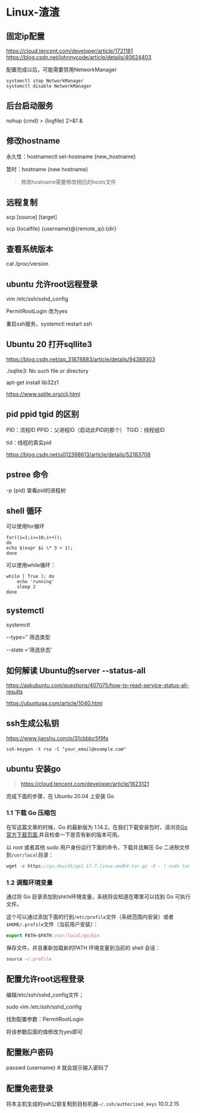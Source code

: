 # Linux-渣渣

## 固定ip配置
https://cloud.tencent.com/developer/article/1721181
https://blog.csdn.net/johnnycode/article/details/40624403

配置完成以后，可能需要禁用NetworkManager
```
systemctl stop NetworkManager
systemctl disable NetworkManager
```

## 后台启动服务

nohup {cmd} > {logfile} 2>&1 &

## 修改hostname

永久性：hostnamectl set-hostname {new_hostname}

暂时：hostname {new hostname}



> 修改hostname需要修改相应的hosts文件

## 远程复制

scp [source] [target]

scp {localfile} {username}@{remote_ip}:{dir}

## 查看系统版本

cat /proc/version

## ubuntu 允许root远程登录

vim /etc/ssh/sshd_config

PermitRootLogin 改为yes



重启ssh服务，systemctl restart ssh

## Ubuntu 20 打开sqllite3

https://blog.csdn.net/qq_31878883/article/details/94389303



 ./sqlite3: No such file or directory



apt-get install lib32z1



https://www.sqlite.org/cli.html

## pid ppid tgid 的区别

PID：流程ID
PPID：父进程ID（启动此PID的那个）
TGID：线程组ID

tid：线程的真实pid

https://blog.csdn.net/u012398613/article/details/52183708

## pstree 命令

-p {pid} 查看pid的进程树



## shell 循环

可以使用for循环

```shell
for((i=1;i<=10;i++));  
do   
echo $(expr $i \* 3 + 1);  
done  
```

可以使用while循环：

```shell
while [ True ]; do
    echo 'running'
    sleep 2
done
```



## systemctl

systemctl 

--type=‘’ 筛选类型

--state ='筛选状态'

## 如何解读 Ubuntu的server --status-all

https://askubuntu.com/questions/407075/how-to-read-service-status-all-results

https://ubuntuqa.com/article/1040.html

## ssh生成公私钥

https://www.jianshu.com/p/31cbbbc5f9fa

`ssh-keygen -t rsa -C "your_email@example.com"`



## ubuntu 安装go

> https://cloud.tencent.com/developer/article/1623121

完成下面的步骤，在 Ubuntu 20.04 上安装 Go

### 1.1 下载 Go 压缩包

在写这篇文章的时候，Go 的最新版为 1.14.2。在我们下载安装包时，请浏览[Go 官方下载页面](https://yq.aliyun.com/go/articleRenderRedirect?url=https%3A%2F%2Fgolang.org%2Fdl%2F),并且检查一下是否有新的版本可用。

以 root 或者其他 sudo 用户身份运行下面的命令，下载并且解压 Go 二进制文件到`/usr/local`目录：

```javascript
wget -c https://go.dev/dl/go1.17.7.linux-amd64.tar.gz -O - | sudo tar -xz -C /usr/local
```

### 1.2 调整环境变量

通过将 Go 目录添加到`$PATH`环境变量，系统将会知道在哪里可以找到 Go 可执行文件。

这个可以通过添加下面的行到`/etc/profile`文件（系统范围内安装）或者`$HOME/.profile`文件（当前用户安装）：

```javascript
export PATH=$PATH:/usr/local/go/bin
```

保存文件，并且重新加载新的PATH 环境变量到当前的 shell 会话：

```javascript
source ~/.profile
```

## 配置允许root远程登录

编辑/etc/ssh/sshd_config文件；

sudo vim /etc/ssh/sshd_config

找到配置参数：PermitRootLogin 

将该参数后面的值修改为yes即可

## 配置账户密码

passwd {username} # 就会提示输入密码了

## 配置免密登录

将本主机生成的ssh公钥复制到目标机器`~/.ssh/authorized_keys` 10.0.2.15

